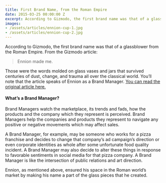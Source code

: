 ```yaml
---
title: First Brand Name, from the Roman Empire
date: 2015-03-25 00:00:00 Z
excerpt: According to Gizmodo, the first brand name was that of a glassblower from the Roman Empire.
images:
- /assets/articles/ennion-cup-1.jpg
- /assets/articles/ennion-cup-2.jpg
---
```

<p>According to Gizmodo, the first brand name was that of a glassblower from the Roman Empire. From the Gizmodo article:
</p>
<blockquote>
	Ennion made me. 
</blockquote>
<p>Those were the words molded on glass vases and jars that survived centuries of dust, change, and trauma all over the classical world. You’ll note that the article speaks of Ennion as a Brand Manager. <a href="http://gizmodo.com/the-first-brand-name-was-a-1st-century-roman-glassblowe-1693509526" target="_blank">You can read the original article here.</a>
</p>
<h4>What’s a Brand Manager?</h4>
<p>Brand Managers watch the marketplace, its trends and fads, how the products and the company which they represent is perceived. Brand Managers help the companies and products they represent to navigate any positive or negative movements which may affect sales.
</p>
<p>A Brand Manager, for example, may be someone who works for a pizza franchise and decides to change that company’s ad campaign’s direction or even corporate identities as whole after some unfortunate food quality incident. A Brand Manager may also decide to alter these things in response to favorable sentiments in social media for that pizza company. A Brand Manager is like the intersection of public relations and art direction.
</p>
<p>Ennion, as mentioned above, ensured his space in the Roman world’s market by making his name a part of the glass pieces that he created.
</p>
